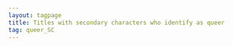 ```yaml
---
layout: tagpage
title: Titles with secondary characters who identify as queer
tag: queer_SC
---
```

